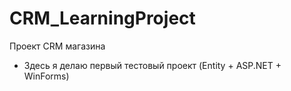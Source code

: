 # CRM_LearningProject
Проект CRM магазина
* Здесь я делаю первый тестовый проект (Entity + ASP.NET + WinForms)
